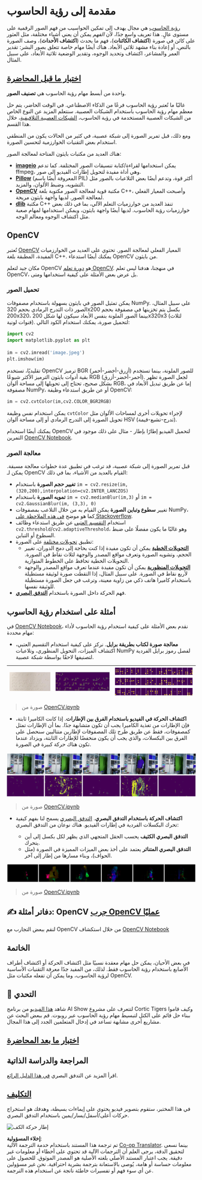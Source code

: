 <!--
CO_OP_TRANSLATOR_METADATA:
{
  "original_hash": "4bedc8e702db17260cfe824d58b6cfd4",
  "translation_date": "2025-08-26T09:34:53+00:00",
  "source_file": "lessons/4-ComputerVision/06-IntroCV/README.md",
  "language_code": "ar"
}
-->
# مقدمة إلى رؤية الحاسوب

[رؤية الحاسوب](https://wikipedia.org/wiki/Computer_vision) هي مجال يهدف إلى تمكين الحواسيب من فهم الصور الرقمية على مستوى عالٍ. هذا تعريف واسع جدًا، لأن *الفهم* يمكن أن يعني أشياء مختلفة، مثل العثور على كائن في صورة (**اكتشاف الكائنات**)، فهم ما يحدث (**اكتشاف الأحداث**)، وصف الصورة بالنص، أو إعادة بناء مشهد ثلاثي الأبعاد. هناك أيضًا مهام خاصة تتعلق بصور البشر: تقدير العمر والمشاعر، اكتشاف وتحديد الوجوه، وتقدير الوضعية ثلاثية الأبعاد، على سبيل المثال.

## [اختبار ما قبل المحاضرة](https://ff-quizzes.netlify.app/en/ai/quiz/11)

واحدة من أبسط مهام رؤية الحاسوب هي **تصنيف الصور**.

غالبًا ما تُعتبر رؤية الحاسوب فرعًا من الذكاء الاصطناعي. في الوقت الحاضر، يتم حل معظم مهام رؤية الحاسوب باستخدام الشبكات العصبية. سنتعلم المزيد عن النوع الخاص من الشبكات العصبية المستخدمة في رؤية الحاسوب، [الشبكات العصبية التلافيفية](../07-ConvNets/README.md)، خلال هذا القسم.

ومع ذلك، قبل تمرير الصورة إلى شبكة عصبية، في كثير من الحالات يكون من المنطقي استخدام بعض التقنيات الخوارزمية لتحسين الصورة.

هناك العديد من مكتبات بايثون المتاحة لمعالجة الصور:

* **[imageio](https://imageio.readthedocs.io/en/stable/)** يمكن استخدامها لقراءة/كتابة تنسيقات الصور المختلفة. كما تدعم ffmpeg، وهي أداة مفيدة لتحويل إطارات الفيديو إلى صور.
* **[Pillow](https://pillow.readthedocs.io/en/stable/index.html)** (المعروفة أيضًا باسم PIL) أكثر قوة، وتدعم أيضًا بعض التلاعبات بالصور مثل التشويه، وضبط الألوان، والمزيد.
* **[OpenCV](https://opencv.org/)** مكتبة قوية لمعالجة الصور مكتوبة بلغة C++، وأصبحت المعيار الفعلي لمعالجة الصور. لديها واجهة بايثون مريحة.
* **[dlib](http://dlib.net/)** مكتبة C++ تنفذ العديد من خوارزميات التعلم الآلي، بما في ذلك بعض خوارزميات رؤية الحاسوب. لديها أيضًا واجهة بايثون، ويمكن استخدامها لمهام صعبة مثل اكتشاف الوجوه ومعالم الوجه.

## OpenCV

تُعتبر [OpenCV](https://opencv.org/) المعيار الفعلي لمعالجة الصور. تحتوي على العديد من الخوارزميات المفيدة، المطبقة بلغة C++. يمكنك أيضًا استدعاء OpenCV من بايثون.

مكان جيد لتعلم OpenCV هو [دورة تعلم OpenCV](https://learnopencv.com/getting-started-with-opencv/). في منهجنا، هدفنا ليس تعلم OpenCV، بل عرض بعض الأمثلة على كيفية استخدامها ومتى.

### تحميل الصور

يمكن تمثيل الصور في بايثون بسهولة باستخدام مصفوفات NumPy. على سبيل المثال، الصور ذات التدرج الرمادي بحجم 320x200 بكسل يتم تخزينها في مصفوفة بحجم 200x320، بينما الصور الملونة بنفس الأبعاد سيكون لها شكل 200x320x3 (لثلاث قنوات لونية). لتحميل صورة، يمكنك استخدام الكود التالي:

```python
import cv2
import matplotlib.pyplot as plt

im = cv2.imread('image.jpeg')
plt.imshow(im)
```

تقليديًا، تستخدم OpenCV ترميز BGR (أزرق-أخضر-أحمر) للصور الملونة، بينما تستخدم بقية أدوات بايثون الترميز الأكثر شيوعًا RGB (أحمر-أخضر-أزرق). لجعل الصورة تظهر بشكل صحيح، تحتاج إلى تحويلها إلى مساحة ألوان RGB، إما عن طريق تبديل الأبعاد في مصفوفة NumPy، أو عن طريق استدعاء وظيفة OpenCV:

```python
im = cv2.cvtColor(im,cv2.COLOR_BGR2RGB)
```

يمكن استخدام نفس وظيفة `cvtColor` لإجراء تحويلات أخرى لمساحات الألوان مثل تحويل الصورة إلى التدرج الرمادي أو إلى مساحة ألوان HSV (تدرج-تشبع-قيمة).

يمكنك أيضًا استخدام OpenCV لتحميل الفيديو إطارًا بإطار - مثال على ذلك موجود في التمرين [OpenCV Notebook](../../../../../lessons/4-ComputerVision/06-IntroCV/OpenCV.ipynb).

### معالجة الصور

قبل تمرير الصورة إلى شبكة عصبية، قد ترغب في تطبيق عدة خطوات معالجة مسبقة. يمكن لـ OpenCV القيام بالعديد من الأشياء، بما في ذلك:

* **تغيير حجم الصورة** باستخدام `im = cv2.resize(im, (320,200),interpolation=cv2.INTER_LANCZOS)`
* **تمويه الصورة** باستخدام `im = cv2.medianBlur(im,3)` أو `im = cv2.GaussianBlur(im, (3,3), 0)`
* تغيير **سطوع وتباين الصورة** يمكن القيام به من خلال التلاعب بمصفوفات NumPy، كما هو موضح [في هذه الملاحظة على Stackoverflow](https://stackoverflow.com/questions/39308030/how-do-i-increase-the-contrast-of-an-image-in-python-opencv).
* استخدام [التقسيم العتبي](https://docs.opencv.org/4.x/d7/d4d/tutorial_py_thresholding.html) عن طريق استدعاء وظائف `cv2.threshold`/`cv2.adaptiveThreshold`، وهو غالبًا ما يكون مفضلًا على ضبط السطوع أو التباين.
* تطبيق [تحويلات مختلفة](https://docs.opencv.org/4.5.5/da/d6e/tutorial_py_geometric_transformations.html) على الصورة:
    - **[التحويلات الخطية](https://docs.opencv.org/4.5.5/d4/d61/tutorial_warp_affine.html)** يمكن أن تكون مفيدة إذا كنت بحاجة إلى دمج الدوران، تغيير الحجم، وتشويه الصورة وتعرف مواقع المصدر والوجهة لثلاث نقاط في الصورة. التحويلات الخطية تحافظ على الخطوط المتوازية.
    - **[التحويلات المنظورية](https://medium.com/analytics-vidhya/opencv-perspective-transformation-9edffefb2143)** يمكن أن تكون مفيدة عندما تعرف مواقع المصدر والوجهة لأربع نقاط في الصورة. على سبيل المثال، إذا التقطت صورة لوثيقة مستطيلة باستخدام كاميرا هاتف ذكي من زاوية معينة، وترغب في جعل الصورة مستطيلة للوثيقة نفسها.
* فهم الحركة داخل الصورة باستخدام **[التدفق البصري](https://docs.opencv.org/4.5.5/d4/dee/tutorial_optical_flow.html)**.

## أمثلة على استخدام رؤية الحاسوب

في [OpenCV Notebook](../../../../../lessons/4-ComputerVision/06-IntroCV/OpenCV.ipynb)، نقدم بعض الأمثلة على كيفية استخدام رؤية الحاسوب لأداء مهام محددة:

* **معالجة صورة لكتاب بطريقة برايل**. نركز على كيفية استخدام التقسيم العتبي، اكتشاف الميزات، التحويل المنظوري، وتلاعبات NumPy لفصل رموز برايل الفردية لتصنيفها لاحقًا بواسطة شبكة عصبية.

![صورة برايل](../../../../../translated_images/braille.341962ff76b1bd7044409371d3de09ced5028132aef97344ea4b7468c1208126.ar.jpeg) | ![صورة برايل معالجة](../../../../../translated_images/braille-result.46530fea020b03c76aac532d7d6eeef7f6fb35b55b1001cd21627907dabef3ed.ar.png) | ![رموز برايل](../../../../../translated_images/braille-symbols.0159185ab69d533909dc4d7d26a1971b51401c6a80eb3a5584f250ea880af88b.ar.png)
----|-----|-----

> صورة من [OpenCV.ipynb](../../../../../lessons/4-ComputerVision/06-IntroCV/OpenCV.ipynb)

* **اكتشاف الحركة في الفيديو باستخدام الفرق بين الإطارات**. إذا كانت الكاميرا ثابتة، فإن الإطارات من تغذية الكاميرا يجب أن تكون متشابهة جدًا. بما أن الإطارات تمثل كمصفوفات، فقط عن طريق طرح تلك المصفوفات لإطارين متتاليين سنحصل على الفرق بين البكسلات، والذي يجب أن يكون منخفضًا للإطارات الثابتة، ويزداد عندما تكون هناك حركة كبيرة في الصورة.

![صورة لإطارات الفيديو وفروق الإطارات](../../../../../translated_images/frame-difference.706f805491a0883c938e16447bf5eb2f7d69e812c7f743cbe7d7c7645168f81f.ar.png)

> صورة من [OpenCV.ipynb](../../../../../lessons/4-ComputerVision/06-IntroCV/OpenCV.ipynb)

* **اكتشاف الحركة باستخدام التدفق البصري**. [التدفق البصري](https://docs.opencv.org/3.4/d4/dee/tutorial_optical_flow.html) يسمح لنا بفهم كيفية تحرك البكسلات الفردية في إطارات الفيديو. هناك نوعان من التدفق البصري:

   - **التدفق البصري الكثيف** يحسب الحقل المتجهي الذي يظهر لكل بكسل إلى أين يتحرك.
   - **التدفق البصري المتناثر** يعتمد على أخذ بعض الميزات المميزة في الصورة (مثل الحواف)، وبناء مسارها من إطار إلى آخر.

![صورة للتدفق البصري](../../../../../translated_images/optical.1f4a94464579a83a10784f3c07fe7228514714b96782edf50e70ccd59d2d8c4f.ar.png)

> صورة من [OpenCV.ipynb](../../../../../lessons/4-ComputerVision/06-IntroCV/OpenCV.ipynb)

## ✍️ دفاتر أمثلة: OpenCV [جرب OpenCV عمليًا](../../../../../lessons/4-ComputerVision/06-IntroCV/OpenCV.ipynb)

لنقم ببعض التجارب مع OpenCV من خلال استكشاف [OpenCV Notebook](../../../../../lessons/4-ComputerVision/06-IntroCV/OpenCV.ipynb)

## الخاتمة

في بعض الأحيان، يمكن حل مهام معقدة نسبيًا مثل اكتشاف الحركة أو اكتشاف أطراف الأصابع باستخدام رؤية الحاسوب فقط. لذلك، من المفيد جدًا معرفة التقنيات الأساسية لرؤية الحاسوب، وما يمكن أن تفعله مكتبات مثل OpenCV.

## 🚀 التحدي

شاهد [هذا الفيديو](https://docs.microsoft.com/shows/ai-show/ai-show--2021-opencv-ai-competition--grand-prize-winners--cortic-tigers--episode-32?WT.mc_id=academic-77998-cacaste) من برنامج AI Show لتتعرف على مشروع Cortic Tigers وكيف قاموا ببناء حل قائم على الكتل لتبسيط مهام رؤية الحاسوب عبر روبوت. قم ببعض البحث عن مشاريع أخرى مشابهة تساعد في إدخال المتعلمين الجدد إلى هذا المجال.

## [اختبار ما بعد المحاضرة](https://ff-quizzes.netlify.app/en/ai/quiz/12)

## المراجعة والدراسة الذاتية

اقرأ المزيد عن التدفق البصري [في هذا الدليل الرائع](https://learnopencv.com/optical-flow-in-opencv/).

## [التكليف](lab/README.md)

في هذا المختبر، ستقوم بتصوير فيديو يحتوي على إيماءات بسيطة، وهدفك هو استخراج حركات أعلى/أسفل/يسار/يمين باستخدام التدفق البصري.

<img src="images/palm-movement.png" width="30%" alt="إطار حركة الكف"/>

**إخلاء المسؤولية**:  
تم ترجمة هذا المستند باستخدام خدمة الترجمة الآلية [Co-op Translator](https://github.com/Azure/co-op-translator). بينما نسعى لتحقيق الدقة، يرجى العلم أن الترجمات الآلية قد تحتوي على أخطاء أو معلومات غير دقيقة. يجب اعتبار المستند الأصلي بلغته الأصلية هو المصدر الموثوق. للحصول على معلومات حساسة أو هامة، يُوصى بالاستعانة بترجمة بشرية احترافية. نحن غير مسؤولين عن أي سوء فهم أو تفسيرات خاطئة ناتجة عن استخدام هذه الترجمة.